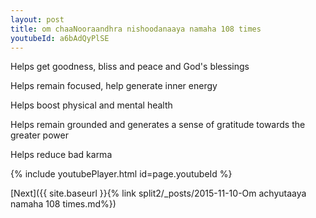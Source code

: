 ```yaml
---
layout: post
title: om chaaNooraandhra nishoodanaaya namaha 108 times
youtubeId: a6bAdQyPlSE
---
```

 
 
Helps get goodness, bliss and peace and God's blessings
 
Helps remain focused, help generate inner energy 
 
Helps boost physical and mental health 
 
Helps remain grounded and generates a sense of gratitude towards the greater power 
 
Helps reduce bad karma
 
 
 
 


{% include youtubePlayer.html id=page.youtubeId %}
 
[Next]({{ site.baseurl }}{% link  split2/_posts/2015-11-10-Om achyutaaya namaha  108 times.md%})
 
